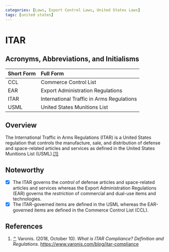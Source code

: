 ```yaml
---
categories: [Laws, Export Control Laws, United States Laws]
tags: [united states]
---
```


# ITAR

## Acronyms, Abbreviations, and Initialisms

Short Form | Full Form
:--- | :---
CCL | Commerce Control List
EAR | Export Administration Regulations
ITAR | International Traffic in Arms Regulations
USML | United States Munitions List

## Overview

<span id="rev1"></span>The International Traffic in Arms Regulations (ITAR) is a United States regulation that controls the manufacture, sale, and distribution of defense and space-related articles and services as defined in the United States Munitions List (USML).[[1]](#ref1)

## Noteworthy

- [x] The ITAR governs the *control* of defense articles and space-related articles and services whereas the Export Administration Regulations (EAR) governs the *restriction* of commercial and dual-use items and technologies.
- [x] The ITAR-governed items are defined in the USML whereas the EAR-governed items are defined in the Commerce Control List (CCL).

## References

1. <span id="ref1"></span>[⌃](#rev1) Varonis. (2018, October 10). *What is ITAR Compliance? Definition and Regulations*. https://www.varonis.com/blog/itar-compliance